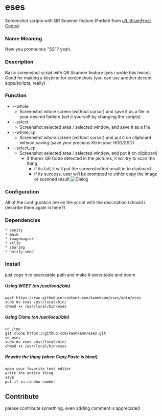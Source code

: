 # eses
Screenshot scripts with QR Scanner feature (Forked from [u/LithiumFrost](https://www.reddit.com/r/unixporn/comments/p0md2y/oc_scan_a_qr_code_with_a_keyboard_shortcut/) [Codes](https://github.com/jayden-chan/dotfiles/blob/7f4ab0257604a52b3f5befe73cf21a5f95a19f54/scripts/screenshot.sh#L13))

### Name Meaning
How you pronounce "SS"? yeah.

### Description
Basic screenshot script with QR Scanner feature (yes i wrote this twice). Good for making a keybind for screenshots (you can use another decent apps/scripts, really)

### Function
* --whole
	* Screenshot whole screen (without cursor) and save it as a file in your desired folders (set it yourself by changing the scripts)
* --select
	* Screenshot selected area / selected window, and save it as a file
* --whole_cp
	* Screenshot whole screen (without cursor) and put it on clipboard without saving (save your precious Kb in your HDD/SSD)
* --select_cp
	* Screenshot selected area / selected window, and put it on clipboard
		* if theres QR Code detected in the pictures, it will try to scan the thing
			* if its fail, it will put the screenshotted result in to clipboard
			* if its success, user will be prompted to either copy the image or scanned result
			 ![Dialog](https://github.com/kaonkaon/eses/blob/main/me%20when%20dialog.png?raw=true)
			 
### Configuration
All of the configuration are on the script with the description (should i describe them again in here?)

### Dependencies
```
* zenity
* maim
* imagemagick
* xclip
* zbarimg
* notify-send
```

### Install
just copy it to executable path and make it executable and boom 

##### Using WGET (on /usr/local/bin)
```
wget https://raw.githubusercontent.com/kaonkaon/eses/main/eses
sudo mv eses /usr/local/bin/
chmod +x /usr/local/bin/eses

```
##### Using Clone (on /usr/local/bin)
```
cd /tmp
git clone https://github.com/kaonkaon/eses.git
cd eses
sudo mv eses /usr/local/bin/
chmod +x /usr/local/bin/eses
```
##### Rewrite the thing (when Copy Paste is bloat)
```
open your favorite text editor
write the entire thing
save
put it in random number
```
## Contribute
please contribute something, even adding comment is appreciated
